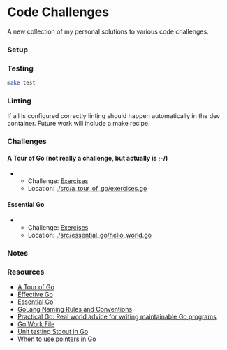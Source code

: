 # Code Challenges

A new collection of my personal solutions to various code challenges.

### Setup

### Testing

```sh
make test
```

### Linting

If all is configured correctly linting should happen automatically in the dev container. Future work will include a make recipe.

### Challenges

#### A Tour of Go (not really a challenge, but actually is ;-/)

- - Challenge: [Exercises](https://go.dev/tour/welcome/1)
  - Location: [./src/a_tour_of_go/exercises.go](./src/a_tour_of_go/exercises.go)

#### Essential Go

- - Challenge: [Exercises](https://go.dev/tour/welcome/1)
  - Location: [./src/essential_go/hello_world.go](./src/essential_go/hello_world.go)

### Notes

### Resources

- [A Tour of Go](https://go.dev/tour/welcome/1)
- [Effective Go](https://go.dev/doc/effective_go)
- [Essential Go](https://www.programming-books.io/essential/go/)
- [GoLang Naming Rules and Conventions](https://medium.com/@kdnotes/golang-naming-rules-and-conventions-8efeecd23b68)
- [Practical Go: Real world advice for writing maintainable Go programs](https://dave.cheney.net/practical-go/presentations/qcon-china.html)
- [Go Work File](https://go.dev/ref/mod#go-work-file)
- [Unit testing Stdout in Go](https://dev.to/lucassha/unit-testing-stdout-in-go-1jd)
- [When to use pointers in Go](https://medium.com/@meeusdylan/when-to-use-pointers-in-go-44c15fe04eac)
